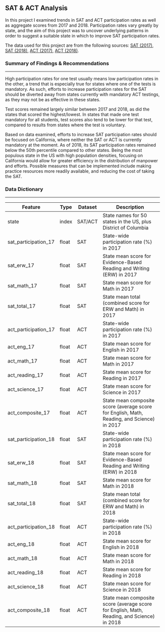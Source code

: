  SAT & ACT Analysis
---
In this project I examined trends in SAT and ACT participation rates as well as aggregate scores from 2017 and 2018. Participation rates vary greatly by state, and the aim of this project was to uncover underlying patterns in order to suggest a suitable state in which to improve SAT participation rates.

The data used for this project are from the following sources: [SAT (2017)](https://blog.collegevine.com/here-are-the-average-sat-scores-by-state/), [SAT (2018)](https://reports.collegeboard.org/sat-suite-program-results/state-results), [ACT (2017)](https://blog.prepscholar.com/act-scores-by-state-averages-highs-and-lows), [ACT (2018)](https://magoosh.com/hs/act/2016/average-act-score-by-state/).

### Summary of Findings & Recommendations
---
High participation rates for one test usually means low participation rates in the other, a trend that is especially true for states where one of the tests is mandatory. As such, efforts to increase participation rates for the SAT should be diverted away from states currently with mandatory ACT testings, as they may not be as effective in these states.

Test scores remained largely similar between 2017 and 2018, as did the states that scored the highest/lowest. In states that made one test mandatory for all students, test scores also tend to be lower for that test, compared to results from states where the test is voluntary.

Based on data examined, efforts to increase SAT participation rates should be focused on California, where neither the SAT or ACT is currently mandatory at the moment. As of 2018, its SAT participation rates remained below the 50th percentile compared to other states. Being the most populous state in the US with high population densities, focusing on California would allow for greater efficiency in the distribution of manpower and efforts. Possible measures that can be implemented include making practice resources more readily available, and reducing the cost of taking the SAT.

### Data Dictionary
---
|Feature|Type|Dataset|Description|
|---|---|---|---|
|state|index|SAT/ACT|State names for 50 states in the US, plus District of Columbia|
|sat_participation_17|float|SAT|State-wide participation rate (%) in 2017|
|sat_erw_17|float|SAT|State mean score for Evidence-Based Reading and Writing (ERW) in 2017|
|sat_math_17|float|SAT|State mean score for Math in 2017|
|sat_total_17|float|SAT|State mean total (combined score for ERW and Math) in 2017|
|act_participation_17|float|ACT|State-wide participation rate (%) in 2017|
|act_eng_17|float|ACT|State mean score for English in 2017|
|act_math_17|float|ACT|State mean score for Math in 2017|
|act_reading_17|float|ACT|State mean score for Reading in 2017|
|act_science_17|float|ACT|State mean score for Science in 2017|
|act_composite_17|float|ACT|State mean composite score (average score for English, Math, Reading, and Science) in 2017|
|sat_participation_18|float|SAT|State-wide participation rate (%) in 2018|
|sat_erw_18|float|SAT|State mean score for Evidence-Based Reading and Writing (ERW) in 2018|
|sat_math_18|float|SAT|State mean score for Math in 2018|
|sat_total_18|float|SAT|State mean total (combined score for ERW and Math) in 2018|
|act_participation_18|float|ACT|State-wide participation rate (%) in 2018|
|act_eng_18|float|ACT|State mean score for English in 2018|
|act_math_18|float|ACT|State mean score for Math in 2018|
|act_reading_18|float|ACT|State mean score for Reading in 2018|
|act_science_18|float|ACT|State mean score for Science in 2018|
|act_composite_18|float|ACT|State mean composite score (average score for English, Math, Reading, and Science) in 2018|
